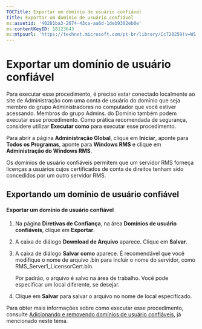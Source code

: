 ```yaml
---
TOCTitle: Exportar um domínio de usuário confiável
Title: Exportar um domínio de usuário confiável
ms:assetid: '40281ba3-2674-43ca-aa6d-1deb9302eb0e'
ms:contentKeyID: 18123643
ms:mtpsurl: 'https://technet.microsoft.com/pt-br/library/Cc720259(v=WS.10)'
---
```


Exportar um domínio de usuário confiável
========================================

Para executar esse procedimento, é preciso estar conectado localmente ao site de Administração com uma conta de usuário do domínio que seja membro do grupo Administradores no computador que você estiver acessando. Membros do grupo Admins. do Domínio também podem executar esse procedimento. Como prática recomendada de segurança, considere utilizar **Executar como** para executar esse procedimento.

Para abrir a página **Administração Global**, clique em **Iniciar**, aponte para **Todos os Programas**, aponte para **Windows RMS** e clique em **Administração do Windows RMS**.

Os domínios de usuário confiáveis permitem que um servidor RMS forneça licenças a usuários cujos certificados de conta de direitos tenham sido concedidos por um outro servidor RMS.

Exportando um domínio de usuário confiável
------------------------------------------

#### Exportar um domínio de usuário confiável

1.  Na página **Diretivas de Confiança**, na área **Domínios de usuário confiáveis**, clique em **Exportar**.

2.  A caixa de diálogo **Download de Arquivo** aparece. Clique em **Salvar**.

3.  A caixa de diálogo **Salvar como** aparece. É recomendável que você modifique o nome de arquivo .bin para incluir o nome do servidor, como RMS\_Server1\_LicensorCert.bin.

    Por padrão, o arquivo é salvo na área de trabalho. Você pode especificar um local diferente, se desejar.

4.  Clique em **Salvar** para salvar o arquivo no nome de local especificado.

Para obter mais informações sobre como executar esse procedimento, consulte [Adicionando e removendo domínios de usuário confiáveis](https://technet.microsoft.com/7c440b15-01c4-49f1-b43c-00f67f3388c1), já mencionado neste tema.
